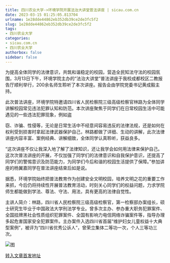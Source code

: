 ```yaml
---
title: 四川农业大学->环境学院开展法治大讲堂普法讲座 | sicau.com.cn
date: 2023-03-15 01:25:05.813704
urlname: 1e28dde44862eb352db39ce2de3fc5f2
slug: 1e28dde44862eb352db39ce2de3fc5f2
tags: 
- 四川农业大学
categories:
- sicau.com.cn
- 四川农业大学
authorbox: false
sidebar: false
---
```

为提高全体同学的法律意识，共筑和谐稳定的校园，营造全民知法守法的校园氛围，3月13日下午，环境学院主办的“法治大讲堂”普法讲座于我校成都校区二教报告厅顺利举行，200余名师生聆听了本次讲座。报告会由学院党委书记黄成毅主持。

此次普法讲座，环境学院特邀请四川省人民检察院三级高级检察官林路为全体同学讲解校园常见违法犯罪认知和防范。本次讲座聚焦于同学们在日常校园生活中可能遇见的一些违法犯罪现象，例如盗
<!--more-->
窃、诈骗、性侵等，无论是日常生活中不经意间容易违反的法律法规，还是如何在权利受到损害时拿起法律武器保护自己，林路都做了详细、生动的讲解，此次法律讲座内容丰富、案例经典、讲解细致，全体同学认真聆听，获益良多。

“这次讲座不仅让我深入地了解了法律知识，还让我学会如何用法律来保护自己。这次次普法讲座的开展，不仅加强了同学们的法律意识和自我保护意识，还提高了同学们的警惕意识及防范能力，为同学们今后和谐的校园生活提供了保障。”参加讲座的杨翼嘉同学在普法讲座结束后如是说。

据悉，环境学院始终把普法教育作为创建安全文明校园，培养文明之花的重要工作来抓，今后仍将持续性开展普法教育活动，时刻关心同学们的权益问题，力求学院师生都能做到学法、尊法、守法、用法，具有更高的法律自觉性。

主讲人简介：林路，四川省人民检察院三级高级检察官，第一检察部办案组长，硕士研究生毕业于中国政法大学刑法学专业。曾多次主办、参办重大职务犯罪案件、全国挂牌黑社会性质组织犯罪案件、全国有影响力电信网络诈骗案件等，指导办理多起危害国家安全犯罪案件。主办案件入选四川省首届“维护妇女儿童权益十大典型案例”，被评为“四川省优秀公诉人”，曾荣立集体二等功一次，个人三等功三次。

![图](https://news.sicau.edu.cn/__local/A/FE/73/6911018ECA15AA54188A5E418C6_E26A3EA4_199B78.png)

[转入文章首发地址](https://news.sicau.edu.cn/info/1078/71397.htm)